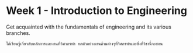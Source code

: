 # Week 1 - Introduction to Engineering

Get acquainted with the fundamentals of engineering and its various branches.

`ได้เรียนรู้เกี่ยวกับหลักการและงานที่วิศวกรทำ ยกตัวอย่างงานด้านต่างๆที่วิศกรทำและสิ่งที่วิชานี้จะสอน`
